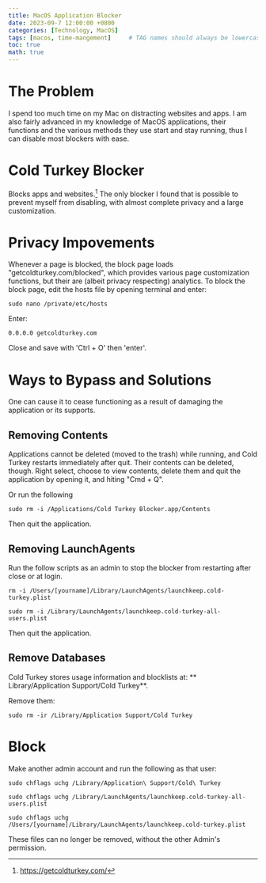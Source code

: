 ```yaml
---
title: MacOS Application Blocker 
date: 2023-09-7 12:00:00 +0800
categories: [Technology, MacOS]
tags: [macos, time-mangement]     # TAG names should always be lowercase
toc: true
math: true
---
```


# The Problem 
I spend too much time on my Mac on distracting websites and apps. I am also fairly advanced in my knowledge of MacOS applications, their functions and the various methods they use start and stay running, thus I can disable most blockers with ease.

# Cold Turkey Blocker 
Blocks apps and websites.[^1] The only blocker I found that is possible to prevent myself from disabling, with almost complete privacy and a large customization.

# Privacy Impovements
Whenever a page is blocked, the block page loads "getcoldturkey.com/blocked", which provides various page customization functions, but their are (albeit privacy respecting) analytics. To block the block page, edit the hosts file by opening terminal and enter: 

```
sudo nano /private/etc/hosts
```

Enter:

```
0.0.0.0 getcoldturkey.com
```

Close and save with 'Ctrl + O' then 'enter'.

# Ways to Bypass and Solutions
One can cause it to cease functioning as a result of damaging the application or its supports.

## Removing Contents 
Applications cannot be deleted (moved to the trash) while running, and Cold Turkey restarts immediately after quit. Their contents can be deleted, though. Right select, choose to view contents, delete them and quit the application by opening it, and hiting "Cmd + Q".

Or run the following 

```
sudo rm -i /Applications/Cold Turkey Blocker.app/Contents
```

Then quit the application.

## Removing LaunchAgents
Run the follow scripts as an admin to stop the blocker from restarting after close or at login.
```
rm -i /Users/[yourname]/Library/LaunchAgents/launchkeep.cold-turkey.plist
```
```
sudo rm -i /Library/LaunchAgents/launchkeep.cold-turkey-all-users.plist
```

Then quit the application.

## Remove Databases 
Cold Turkey stores usage information and blocklists at: ** Library/Application Support/Cold Turkey**.

Remove them:
```
sudo rm -ir /Library/Application Support/Cold Turkey
```

# Block 
Make another admin account and run the following as that user:

```
sudo chflags uchg /Library/Application\ Support/Cold\ Turkey
```
```
sudo chflags uchg /Library/LaunchAgents/launchkeep.cold-turkey-all-users.plist
```
```
sudo chflags uchg /Users/[yourname]/Library/LaunchAgents/launchkeep.cold-turkey.plist
```

These files can no longer be removed, without the other Admin's permission.

[^1]: https://getcoldturkey.com/
